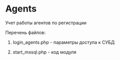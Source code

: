 # Agents
Учет работы агентов по регистрации

Перечень файлов:

1. login_agents.php - параметры доступа к СУБД

2. start_mssql.php - код модуля
